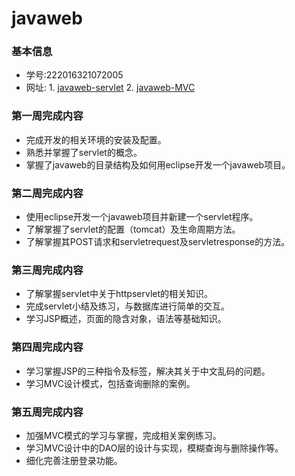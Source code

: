 # javaweb


### 基本信息
* 学号:222016321072005
* 网址: 1. [javaweb-servlet](http://120.79.68.168:8081/test/login.html)
        2. [javaweb-MVC](http://120.79.68.168:8081/MVC_1/test.jsp)

### 第一周完成内容
* 完成开发的相关环境的安装及配置。
* 熟悉并掌握了servlet的概念。
* 掌握了javaweb的目录结构及如何用eclipse开发一个javaweb项目。

### 第二周完成内容
* 使用eclipse开发一个javaweb项目并新建一个servlet程序。
* 了解掌握了servlet的配置（tomcat）及生命周期方法。
* 了解掌握其POST请求和servletrequest及servletresponse的方法。

### 第三周完成内容
* 了解掌握servlet中关于httpservlet的相关知识。
* 完成servlet小结及练习，与数据库进行简单的交互。
* 学习JSP概述，页面的隐含对象，语法等基础知识。

### 第四周完成内容
* 学习掌握JSP的三种指令及标签，解决其关于中文乱码的问题。
* 学习MVC设计模式，包括查询删除的案例。

### 第五周完成内容
* 加强MVC模式的学习与掌握，完成相关案例练习。
* 学习MVC设计中的DAO层的设计与实现，模糊查询与删除操作等。
* 细化完善注册登录功能。
